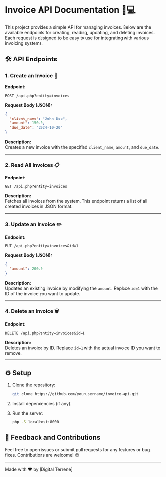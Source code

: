 # Invoice API Documentation 📄💻

This project provides a simple API for managing invoices. Below are the available endpoints for creating, reading, updating, and deleting invoices. Each request is designed to be easy to use for integrating with various invoicing systems.

## 🛠️ API Endpoints

### 1. Create an Invoice 🧾

**Endpoint:**

```
POST /api.php?entity=invoices
```

**Request Body (JSON):**

```json
{
  "client_name": "John Doe",
  "amount": 150.0,
  "due_date": "2024-10-20"
}
```

**Description:**  
Creates a new invoice with the specified `client_name`, `amount`, and `due_date`.

---

### 2. Read All Invoices 📋

**Endpoint:**

```
GET /api.php?entity=invoices
```

**Description:**  
Fetches all invoices from the system. This endpoint returns a list of all created invoices in JSON format.

---

### 3. Update an Invoice ✏️

**Endpoint:**

```
PUT /api.php?entity=invoices&id=1
```

**Request Body (JSON):**

```json
{
  "amount": 200.0
}
```

**Description:**  
Updates an existing invoice by modifying the `amount`. Replace `id=1` with the ID of the invoice you want to update.

---

### 4. Delete an Invoice 🗑️

**Endpoint:**

```
DELETE /api.php?entity=invoices&id=1
```

**Description:**  
Deletes an invoice by ID. Replace `id=1` with the actual invoice ID you want to remove.

---

## ⚙️ Setup

1. Clone the repository:

   ```bash
   git clone https://github.com/yourusername/invoice-api.git
   ```

2. Install dependencies (if any).

3. Run the server:
   ```bash
   php -S localhost:8000
   ```

## 💬 Feedback and Contributions

Feel free to open issues or submit pull requests for any features or bug fixes. Contributions are welcome! 😊

---

Made with ❤️ by [Digital Terrene]

